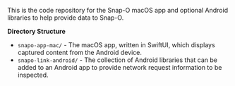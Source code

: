 This is the code repository for the Snap-O macOS app and optional Android libraries to help provide data to Snap-O.

**Directory Structure**
* `snapo-app-mac/` - The macOS app, written in SwiftUI, which displays captured content from the Android device.
* `snapo-link-android/` - The collection of Android libraries that can be added to an Android app to provide network request information to be inspected.

